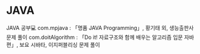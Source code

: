 # JAVA
JAVA 공부💻
com.mpjava : 「명품 JAVA Programming」, 황기태 외, 생능출판사 문제 풀이
com.doitAlgorithm : 「Do it! 자료구조와 함께 배우는 알고리즘 입문 자바 편」, 보요 시바타, 이지퍼블리싱 문제 풀이

